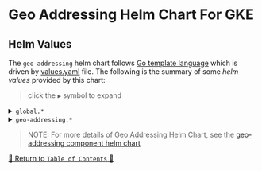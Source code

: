 # Geo Addressing Helm Chart For GKE

## Helm Values

The `geo-addressing` helm chart follows [Go template language](https://pkg.go.dev/text/template) which is driven
by [values.yaml](values.yaml) file. The following is the summary of some *helm values*
provided by this chart:

> click the `▶` symbol to expand

<details>
<summary><code>global.*</code></summary>

| Parameter           | Description                                    | Default          |
|---------------------|------------------------------------------------|------------------|
| `global.nfs.path`   | The Path of Google Filestore Instance          | `/ga_data`       |
| `global.nfs.server` | The IP of the Google Filestore Instance Server | `10.122.176.250` |

<hr>
</details>

<details>
<summary><code>geo-addressing.*</code></summary>

| Parameter          | Description                           | Default             |
|--------------------|---------------------------------------|---------------------|
| `geo-addressing.*` | The generic geo-addressing helm chart | `see <values.yaml>` |

<hr>
</details>

> NOTE: For more details of Geo Addressing Helm Chart, see
> the [geo-addressing component helm chart](../../component-charts/geo-addressing-generic/README.md)

[🔗 Return to `Table of Contents` 🔗](../../../README.md#components)
